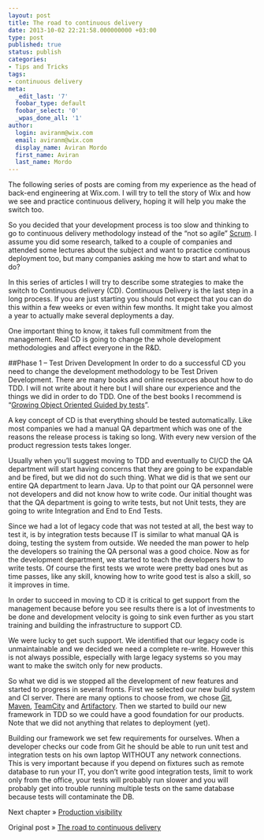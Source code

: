 ```yaml
---
layout: post
title: The road to continuous delivery
date: 2013-10-02 22:21:58.000000000 +03:00
type: post
published: true
status: publish
categories:
- Tips and Tricks
tags:
- continuous delivery
meta:
  _edit_last: '7'
  foobar_type: default
  foobar_select: '0'
  _wpas_done_all: '1'
author:
  login: aviranm@wix.com
  email: aviranm@wix.com
  display_name: Aviran Mordo
  first_name: Aviran
  last_name: Mordo
---
```

The following series of posts are coming from my experience as the head of back-end engineering at Wix.com. I will try to tell the story of Wix and how we see and practice continuous delivery, hoping it will help you make the switch too.

So you decided that your development process is too slow and thinking to go to continuous delivery methodology instead of the “not so agile” [Scrum](https://en.wikipedia.org/wiki/Scrum_(software_development)). I assume you did some research, talked to a couple of companies and attended some lectures about the subject and want to practice continuous deployment too, but many companies asking me how to start and what to do?

In this series of articles I will try to describe some strategies to make the switch to Continuous delivery (CD).
Continuous Delivery is the last step in a long process. If you are just starting you should not expect that you can do this within a few weeks or even within few months. It might take you almost a year to actually make several deployments a day.

One important thing to know, it takes full commitment from the management. Real CD is going to change the whole development methodologies and affect everyone in the R&D.

##Phase 1 – Test Driven Development
In order to do a successful CD you need to change the development methodology to be Test Driven Development. There are many books and online resources about how to do TDD. I will not write about it here but I will share our experience and the things we did in order to do TDD. One of the best books I recommend is “[Growing Object Oriented Guided by tests](https://www.amazon.com/Growing-Object-Oriented-Software-Guided-Tests/dp/0321503627?ie=UTF8&camp=1789&creative=9325&creativeASIN=0321503627&linkCode=as2&redirect=true&ref_=as_li_qf_sp_asin_il_tl&tag=aviransplace-20)”.

A key concept of CD is that everything should be tested automatically. Like most companies we had a manual QA department which was one of the reasons the release process is taking so long. With every new version of the product regression tests takes longer.

Usually when you’ll suggest moving to TDD and eventually to CI/CD the QA department will start having concerns that they are going to be expandable and be fired, but we did not do such thing. What we did is that we sent our entire QA department to learn Java. Up to that point our QA personnel were not developers and did not know how to write code. Our initial thought was that the QA department is going to write tests, but not Unit tests, they are going to write Integration and End to End Tests.

Since we had a lot of legacy code that was not tested at all, the best way to test it, is by integration tests because IT is similar to what manual QA is doing, testing the system from outside. We needed the man power to help the developers so training the QA personal was a good choice.
Now as for the development department, we started to teach the developers how to write tests. Of course the first tests we wrote were pretty bad ones but as time passes, like any skill, knowing how to write good test is also a skill, so it improves in time.

In order to succeed in moving to CD it is critical to get support from the management because before you see results there is a lot of investments to be done and development velocity is going to sink even further as you start training and building the infrastructure to support CD.

We were lucky to get such support. We identified that our legacy code is unmaintainable and we decided we need a complete re-write. However this is not always possible, especially with large legacy systems so you may want to make the switch only for new products.

So what we did is we stopped all the development of new features and started to progress in several fronts. First we selected our new build system and CI server. There are many options to choose from, we chose [Git](https://git-scm.com/), [Maven](http://maven.apache.org/), [TeamCity](http://www.jetbrains.com/teamcity/whatsnew/) and [Artifactory](https://www.jfrog.com/open-source/#os-arti). Then we started to build our new framework in TDD so we could have a good foundation for our products. Note that we did not anything that relates to deployment (yet).

Building our framework we set few requirements for ourselves. When a developer checks our code from Git he should be able to run unit test and integration tests on his own laptop WITHOUT any network connections. This is very important because if you depend on fixtures such as remote database to run your IT, you don’t write good integration tests, limit to work only from the office, your tests will probably run slower and you will probably get into trouble running multiple tests on the same database because tests will contaminate the DB.

Next chapter &raquo; [Production visibility](_posts/2013-11-03-continuous-delivery-production-visibility.md)

Original post &raquo; [The road to continuous delivery](http://www.aviransplace.com/2013/03/16/the-roard-to-continues-delivery-part-1/)
